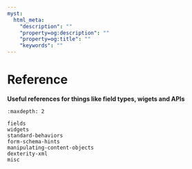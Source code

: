 ```yaml
---
myst:
  html_meta:
    "description": ""
    "property=og:description": ""
    "property=og:title": ""
    "keywords": ""
---
```


# Reference

**Useful references for things like field types, wigets and APIs**

```{toctree}
:maxdepth: 2

fields
widgets
standard-behaviors
form-schema-hints
manipulating-content-objects
dexterity-xml
misc
```
